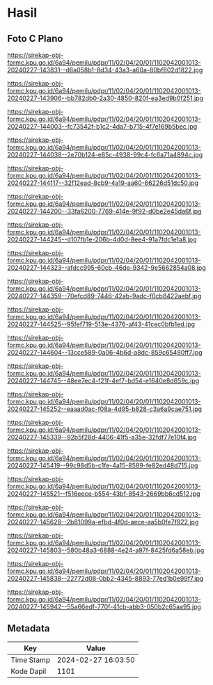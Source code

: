 # Hasil

## Foto C Plano

https://sirekap-obj-formc.kpu.go.id/6a94/pemilu/pdpr/11/02/04/20/01/1102042001013-20240227-143831--d6a058b1-8d34-43a3-a60a-80bf602d1822.jpg

https://sirekap-obj-formc.kpu.go.id/6a94/pemilu/pdpr/11/02/04/20/01/1102042001013-20240227-143906--bb782db0-2a30-4850-820f-ea3ed9b0f251.jpg

https://sirekap-obj-formc.kpu.go.id/6a94/pemilu/pdpr/11/02/04/20/01/1102042001013-20240227-144003--fc73542f-b1c2-4da7-b715-4f7e169b5bec.jpg

https://sirekap-obj-formc.kpu.go.id/6a94/pemilu/pdpr/11/02/04/20/01/1102042001013-20240227-144038--2e70b124-e85c-4938-99c4-fc6a71a4894c.jpg

https://sirekap-obj-formc.kpu.go.id/6a94/pemilu/pdpr/11/02/04/20/01/1102042001013-20240227-144117--32f12ead-8cb9-4a19-aa60-66226d51dc50.jpg

https://sirekap-obj-formc.kpu.go.id/6a94/pemilu/pdpr/11/02/04/20/01/1102042001013-20240227-144200--33fa6200-7769-414e-9f92-d0be2e45da6f.jpg

https://sirekap-obj-formc.kpu.go.id/6a94/pemilu/pdpr/11/02/04/20/01/1102042001013-20240227-144245--d107fb1e-206b-4d0d-8ee4-91a7fdc1e1a8.jpg

https://sirekap-obj-formc.kpu.go.id/6a94/pemilu/pdpr/11/02/04/20/01/1102042001013-20240227-144323--afdcc995-60cb-46de-9342-9e5662854a08.jpg

https://sirekap-obj-formc.kpu.go.id/6a94/pemilu/pdpr/11/02/04/20/01/1102042001013-20240227-144359--70efcd89-7446-42ab-9adc-f0cb8422aebf.jpg

https://sirekap-obj-formc.kpu.go.id/6a94/pemilu/pdpr/11/02/04/20/01/1102042001013-20240227-144525--95fef719-513e-4376-af43-41cec0bfb1ed.jpg

https://sirekap-obj-formc.kpu.go.id/6a94/pemilu/pdpr/11/02/04/20/01/1102042001013-20240227-144604--13cce589-0a06-4b6d-a8dc-859c65490ff7.jpg

https://sirekap-obj-formc.kpu.go.id/6a94/pemilu/pdpr/11/02/04/20/01/1102042001013-20240227-144745--48ee7ec4-f21f-4ef7-bd54-e1640e8d659c.jpg

https://sirekap-obj-formc.kpu.go.id/6a94/pemilu/pdpr/11/02/04/20/01/1102042001013-20240227-145252--eaaad0ac-f08a-4d95-b828-c3a6a9cae751.jpg

https://sirekap-obj-formc.kpu.go.id/6a94/pemilu/pdpr/11/02/04/20/01/1102042001013-20240227-145339--92b5f28d-4406-41f5-a35e-32fdf77e10f4.jpg

https://sirekap-obj-formc.kpu.go.id/6a94/pemilu/pdpr/11/02/04/20/01/1102042001013-20240227-145419--99c98d5b-c1fe-4a15-8589-fe82ed48d715.jpg

https://sirekap-obj-formc.kpu.go.id/6a94/pemilu/pdpr/11/02/04/20/01/1102042001013-20240227-145521--f516eece-b554-43bf-8543-2669bb6cd512.jpg

https://sirekap-obj-formc.kpu.go.id/6a94/pemilu/pdpr/11/02/04/20/01/1102042001013-20240227-145628--2b81099a-efbd-4f0d-aece-aa5b0fe7f922.jpg

https://sirekap-obj-formc.kpu.go.id/6a94/pemilu/pdpr/11/02/04/20/01/1102042001013-20240227-145803--580b48a3-6888-4e24-a97f-8425fd6a58eb.jpg

https://sirekap-obj-formc.kpu.go.id/6a94/pemilu/pdpr/11/02/04/20/01/1102042001013-20240227-145838--22772d08-0bb2-4345-8893-77ed1b0e99f7.jpg

https://sirekap-obj-formc.kpu.go.id/6a94/pemilu/pdpr/11/02/04/20/01/1102042001013-20240227-145942--55a66edf-770f-41cb-abb3-050b2c65aa95.jpg


## Metadata

| Key        | Value               |
| ---------- | ------------------- |
| Time Stamp | 2024-02-27 16:03:50 |
| Kode Dapil | 1101                |



